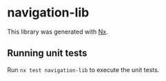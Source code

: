 # navigation-lib

This library was generated with [Nx](https://nx.dev).

## Running unit tests

Run `nx test navigation-lib` to execute the unit tests.
